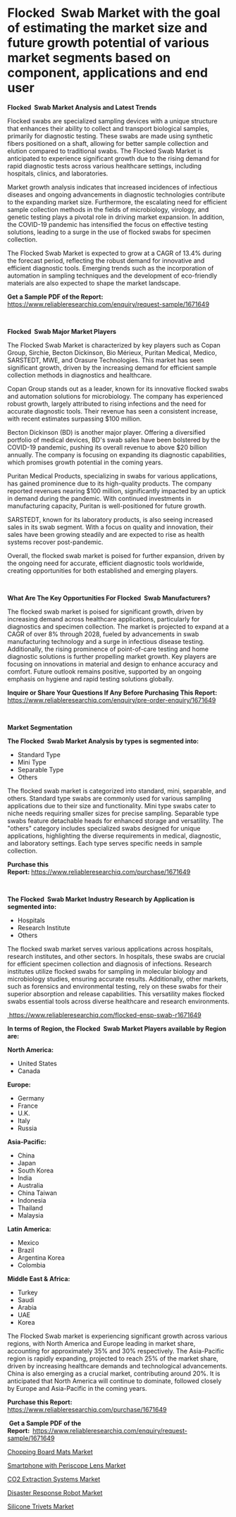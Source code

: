 <p><h1>Flocked Swab Market with the goal of estimating the market size and future growth potential of various market segments based on component, applications and end user</h1></p><p><strong>Flocked Swab Market Analysis and Latest Trends</strong></p>
<p><p>Flocked swabs are specialized sampling devices with a unique structure that enhances their ability to collect and transport biological samples, primarily for diagnostic testing. These swabs are made using synthetic fibers positioned on a shaft, allowing for better sample collection and elution compared to traditional swabs. The Flocked Swab Market is anticipated to experience significant growth due to the rising demand for rapid diagnostic tests across various healthcare settings, including hospitals, clinics, and laboratories.</p><p>Market growth analysis indicates that increased incidences of infectious diseases and ongoing advancements in diagnostic technologies contribute to the expanding market size. Furthermore, the escalating need for efficient sample collection methods in the fields of microbiology, virology, and genetic testing plays a pivotal role in driving market expansion. In addition, the COVID-19 pandemic has intensified the focus on effective testing solutions, leading to a surge in the use of flocked swabs for specimen collection.</p><p>The Flocked Swab Market is expected to grow at a CAGR of 13.4% during the forecast period, reflecting the robust demand for innovative and efficient diagnostic tools. Emerging trends such as the incorporation of automation in sampling techniques and the development of eco-friendly materials are also expected to shape the market landscape.</p></p>
<p><strong>Get a Sample PDF of the Report:&nbsp;</strong> <a href="https://www.reliableresearchiq.com/enquiry/request-sample/1671649?utm_campaign=1123&utm_medium=2&utm_source=Github&utm_content=ia&utm_term=18112024&utm_id=flocked-swab">https://www.reliableresearchiq.com/enquiry/request-sample/1671649</a></p>
<p>&nbsp;</p>
<p><strong>Flocked Swab Major Market Players</strong></p>
<p><p>The Flocked Swab Market is characterized by key players such as Copan Group, Sirchie, Becton Dickinson, Bio Mérieux, Puritan Medical, Medico, SARSTEDT, MWE, and Orasure Technologies. This market has seen significant growth, driven by the increasing demand for efficient sample collection methods in diagnostics and healthcare.</p><p>Copan Group stands out as a leader, known for its innovative flocked swabs and automation solutions for microbiology. The company has experienced robust growth, largely attributed to rising infections and the need for accurate diagnostic tools. Their revenue has seen a consistent increase, with recent estimates surpassing $100 million.</p><p>Becton Dickinson (BD) is another major player. Offering a diversified portfolio of medical devices, BD's swab sales have been bolstered by the COVID-19 pandemic, pushing its overall revenue to above $20 billion annually. The company is focusing on expanding its diagnostic capabilities, which promises growth potential in the coming years.</p><p>Puritan Medical Products, specializing in swabs for various applications, has gained prominence due to its high-quality products. The company reported revenues nearing $100 million, significantly impacted by an uptick in demand during the pandemic. With continued investments in manufacturing capacity, Puritan is well-positioned for future growth.</p><p>SARSTEDT, known for its laboratory products, is also seeing increased sales in its swab segment. With a focus on quality and innovation, their sales have been growing steadily and are expected to rise as health systems recover post-pandemic.</p><p>Overall, the flocked swab market is poised for further expansion, driven by the ongoing need for accurate, efficient diagnostic tools worldwide, creating opportunities for both established and emerging players.</p></p>
<p>&nbsp;</p>
<p><strong>What Are The Key Opportunities For Flocked Swab Manufacturers?</strong></p>
<p><p>The flocked swab market is poised for significant growth, driven by increasing demand across healthcare applications, particularly for diagnostics and specimen collection. The market is projected to expand at a CAGR of over 8% through 2028, fueled by advancements in swab manufacturing technology and a surge in infectious disease testing. Additionally, the rising prominence of point-of-care testing and home diagnostic solutions is further propelling market growth. Key players are focusing on innovations in material and design to enhance accuracy and comfort. Future outlook remains positive, supported by an ongoing emphasis on hygiene and rapid testing solutions globally.</p></p>
<p><strong>Inquire or Share Your Questions If Any Before Purchasing This Report:</strong> <a href="https://www.reliableresearchiq.com/enquiry/pre-order-enquiry/1671649?utm_campaign=1123&utm_medium=2&utm_source=Github&utm_content=ia&utm_term=18112024&utm_id=flocked-swab">https://www.reliableresearchiq.com/enquiry/pre-order-enquiry/1671649</a></p>
<p>&nbsp;</p>
<p><strong>Market Segmentation</strong></p>
<p><strong>The Flocked Swab Market Analysis by types is segmented into:</strong></p>
<p><ul><li>Standard Type</li><li>Mini Type</li><li>Separable Type</li><li>Others</li></ul></p>
<p><p>The flocked swab market is categorized into standard, mini, separable, and others. Standard type swabs are commonly used for various sampling applications due to their size and functionality. Mini type swabs cater to niche needs requiring smaller sizes for precise sampling. Separable type swabs feature detachable heads for enhanced storage and versatility. The "others" category includes specialized swabs designed for unique applications, highlighting the diverse requirements in medical, diagnostic, and laboratory settings. Each type serves specific needs in sample collection.</p></p>
<p><strong>Purchase this Report:&nbsp;</strong><a href="https://www.reliableresearchiq.com/purchase/1671649?utm_campaign=1123&utm_medium=2&utm_source=Github&utm_content=ia&utm_term=18112024&utm_id=flocked-swab">https://www.reliableresearchiq.com/purchase/1671649</a></p>
<p>&nbsp;</p>
<p><strong>The Flocked Swab Market Industry Research by Application is segmented into:</strong></p>
<p><ul><li>Hospitals</li><li>Research Institute</li><li>Others</li></ul></p>
<p><p>The flocked swab market serves various applications across hospitals, research institutes, and other sectors. In hospitals, these swabs are crucial for efficient specimen collection and diagnosis of infections. Research institutes utilize flocked swabs for sampling in molecular biology and microbiology studies, ensuring accurate results. Additionally, other markets, such as forensics and environmental testing, rely on these swabs for their superior absorption and release capabilities. This versatility makes flocked swabs essential tools across diverse healthcare and research environments.</p></p>
<p><a href="https://www.reliableresearchiq.com/flocked-ensp-swab-r1671649?utm_campaign=1123&utm_medium=2&utm_source=Github&utm_content=ia&utm_term=18112024&utm_id=flocked-swab">&nbsp;https://www.reliableresearchiq.com/flocked-ensp-swab-r1671649</a></p>
<p><strong>In terms of Region, the Flocked Swab Market Players available by Region are:</strong></p>
<p>
    <p> <strong> North America: </strong>
        <ul>
            <li>United States</li>
            <li>Canada</li>
        </ul>
        </p> 
    <p> <strong> Europe: </strong>
        <ul>
            <li>Germany</li>
            <li>France</li>
            <li>U.K.</li>
            <li>Italy</li>
            <li>Russia</li>
        </ul>
        </p> 
    <p> <strong> Asia-Pacific: </strong>
        <ul>
            <li>China</li>
            <li>Japan</li>
            <li>South Korea</li>
            <li>India</li>
            <li>Australia</li>
            <li>China Taiwan</li>
            <li>Indonesia</li>
            <li>Thailand</li>
            <li>Malaysia</li>
        </ul>
        </p> 
    <p> <strong> Latin America: </strong>
        <ul>
            <li>Mexico</li>
            <li>Brazil</li>
            <li>Argentina Korea</li>
            <li>Colombia</li>
        </ul>
        </p> 
    <p> <strong> Middle East & Africa: </strong>
        <ul>
            <li>Turkey</li>
            <li>Saudi</li>
            <li>Arabia</li>
            <li>UAE</li>
            <li>Korea</li>
        </ul>
    </p>
    </p>
<p><p>The Flocked Swab market is experiencing significant growth across various regions, with North America and Europe leading in market share, accounting for approximately 35% and 30% respectively. The Asia-Pacific region is rapidly expanding, projected to reach 25% of the market share, driven by increasing healthcare demands and technological advancements. China is also emerging as a crucial market, contributing around 20%. It is anticipated that North America will continue to dominate, followed closely by Europe and Asia-Pacific in the coming years.</p></p>
<p><strong>Purchase this Report: </strong><a href="https://www.reliableresearchiq.com/purchase/1671649?utm_campaign=1123&utm_medium=2&utm_source=Github&utm_content=ia&utm_term=18112024&utm_id=flocked-swab">https://www.reliableresearchiq.com/purchase/1671649</a></p>
<p>&nbsp;<strong>Get a Sample PDF of the Report:&nbsp;&nbsp;</strong><a href="https://www.reliableresearchiq.com/enquiry/request-sample/1671649?utm_campaign=1123&utm_medium=2&utm_source=Github&utm_content=ia&utm_term=18112024&utm_id=flocked-swab">https://www.reliableresearchiq.com/enquiry/request-sample/1671649</a></p>
<p><strong></strong></p>
<p><p><a href="https://issuu.com/reportprime-2/docs/chopping-board-mats-market-size-203_793bddf3c4d31d?utm_campaign=1123&utm_medium=2&utm_source=Github&utm_content=ia&utm_term=18112024&utm_id=flocked-swab">Chopping Board Mats Market</a></p><p><a href="https://www.linkedin.com/pulse/insights-smartphone-periscope-lens-market-size-which-expanding-rruie?utm_campaign=1123&utm_medium=2&utm_source=Github&utm_content=ia&utm_term=18112024&utm_id=flocked-swab">Smartphone with Periscope Lens Market</a></p><p><a href="https://www.linkedin.com/pulse/co2-extraction-systems-market-size-growth-industry-analysis-5cbbe?utm_campaign=1123&utm_medium=2&utm_source=Github&utm_content=ia&utm_term=18112024&utm_id=flocked-swab">CO2 Extraction Systems Market</a></p><p><a href="https://www.linkedin.com/pulse/market-forecasting-change-global-disaster-response-robot-r4mhe?utm_campaign=1123&utm_medium=2&utm_source=Github&utm_content=ia&utm_term=18112024&utm_id=flocked-swab">Disaster Response Robot Market</a></p><p><a href="https://issuu.com/reportprime-2/docs/silicone-trivets-market-size-2030.p_a50099110563ae?utm_campaign=1123&utm_medium=2&utm_source=Github&utm_content=ia&utm_term=18112024&utm_id=flocked-swab">Silicone Trivets Market</a></p></p>
